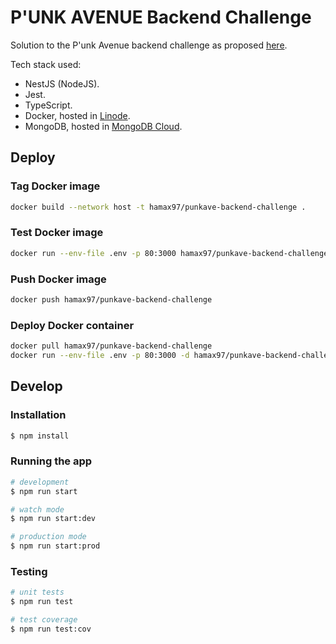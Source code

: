 # P'UNK AVENUE Backend Challenge

Solution to the P'unk Avenue backend challenge as proposed [here](https://github.com/punkave/backend-challenge).

Tech stack used:
- NestJS (NodeJS).
- Jest.
- TypeScript.
- Docker, hosted in [Linode](https://www.linode.com/).
- MongoDB, hosted in [MongoDB Cloud](https://www.mongodb.com/cloud).

## Deploy

### Tag Docker image

```bash
docker build --network host -t hamax97/punkave-backend-challenge .
```

### Test Docker image

```bash
docker run --env-file .env -p 80:3000 hamax97/punkave-backend-challenge
```

### Push Docker image

```bash
docker push hamax97/punkave-backend-challenge
```

### Deploy Docker container

```bash
docker pull hamax97/punkave-backend-challenge
docker run --env-file .env -p 80:3000 -d hamax97/punkave-backend-challenge
```

## Develop

### Installation

```bash
$ npm install
```

### Running the app

```bash
# development
$ npm run start

# watch mode
$ npm run start:dev

# production mode
$ npm run start:prod
```

### Testing

```bash
# unit tests
$ npm run test

# test coverage
$ npm run test:cov
```

